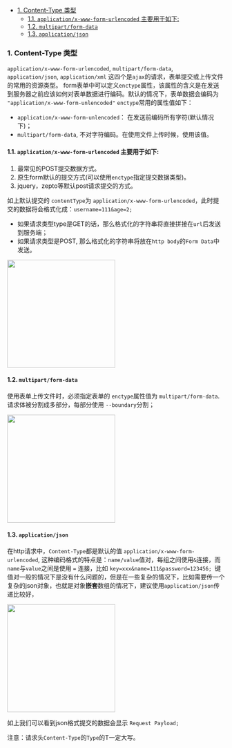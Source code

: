 - [1. Content-Type 类型](#1-content-type-类型)
  - [1.1. `application/x-www-form-urlencoded` 主要用于如下:](#11-applicationx-www-form-urlencoded-主要用于如下)
  - [1.2. `multipart/form-data`](#12-multipartform-data)
  - [1.3. `application/json`](#13-applicationjson)

### 1. Content-Type 类型

`application/x-www-form-urlencoded`, `multipart/form-data`, `application/json`, `application/xml` 这四个是`ajax`的请求，表单提交或上传文件的常用的资源类型。
form表单中可以定义`enctype`属性，该属性的含义是在发送到服务器之前应该如何对表单数据进行编码。默认的情况下，表单数据会编码为 `"application/x-www-form-unlencoded"`
`enctype`常用的属性值如下：

- `application/x-www-form-unlencoded`： 在发送前编码所有字符(默认情况下)；
- `multipart/form-data`, 不对字符编码。在使用文件上传时候，使用该值。

#### 1.1. `application/x-www-form-urlencoded` 主要用于如下:
1. 最常见的POST提交数据方式。
2. 原生form默认的提交方式(可以使用`enctype`指定提交数据类型)。
3. jquery，zepto等默认post请求提交的方式。

如上默认提交的 `contentType`为 `application/x-www-form-urlencoded`，此时提交的数据将会格式化成：`username=111&age=2;`
- 如果请求类型type是GET的话，那么格式化的字符串将直接拼接在`url`后发送到服务端； 
- 如果请求类型是POST, 那么格式化的字符串将放在`http body`的`Form Data`中发送。

<img src='/imgs/content_type_urlencoded.png' height='250' />


#### 1.2. `multipart/form-data`
使用表单上传文件时，必须指定表单的 `enctype`属性值为 `multipart/form-data`. 请求体被分割成多部分，每部分使用 `--boundary`分割；

<img src='/imgs/content_type_multipart.png' height='250' />



#### 1.3. `application/json`
在http请求中，`Content-Type`都是默认的值 `application/x-www-form-urlencoded`, 这种编码格式的特点是：`name/value`值对，每组之间使用`&`连接，而`name`与`value`之间是使用 `=` 连接，比如 `key=xxx&name=111&password=123456; `键值对一般的情况下是没有什么问题的，但是在一些复杂的情况下，比如需要传一个复杂的json对象，也就是对象**嵌套**数组的情况下，建议使用`application/json`传递比较好，

<img src='/imgs/content_type_json.png' height='250' />

如上我们可以看到json格式提交的数据会显示 `Request Payload;`

注意：请求头`Content-Type`的`Type`的T一定大写。


